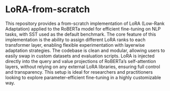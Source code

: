 # LoRA-from-scratch
This repository provides a from-scratch implementation of LoRA (Low-Rank Adaptation) applied to the RoBERTa model for efficient fine-tuning on NLP tasks, with SST used as the default benchmark. The core feature of this implementation is the ability to assign different LoRA ranks to each transformer layer, enabling flexible experimentation with layerwise adaptation strategies. The codebase is clean and modular, allowing users to easily swap in custom datasets and evaluation scripts. LoRA is injected directly into the query and value projections of RoBERTa’s self-attention layers, without relying on any external LoRA libraries, ensuring full control and transparency. This setup is ideal for researchers and practitioners looking to explore parameter-efficient fine-tuning in a highly customizable way.
